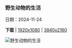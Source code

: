 ### 野生动物的生活

日期：2024-11-24

**下载**  |  [1920x1080](https://cn.bing.com/th?id=OHR.AmboseliGiraffes_ZH-CN9276085602_1920x1080.jpg)  |  [3840x2160](https://cn.bing.com/th?id=OHR.AmboseliGiraffes_ZH-CN9276085602_UHD.jpg)

![野生动物的生活](https://cn.bing.com/th?id=OHR.AmboseliGiraffes_ZH-CN9276085602_1920x1080.jpg "马赛长颈鹿，安波塞利国家公园，肯尼亚 (© Art Wolfe/DanitaDelimont.com)")

